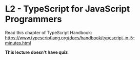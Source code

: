 # L2 - TypeScript for JavaScript Programmers

Read this chapter of TypeScript Handbook: https://www.typescriptlang.org/docs/handbook/typescript-in-5-minutes.html

**This lecture doesn't have quiz**
